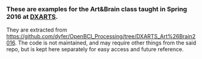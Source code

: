### These are examples for the Art&Brain class taught in Spring 2016 at [DXARTS](https://dxarts.washington.edu/). ###
They are extracted from https://github.com/dyfer/OpenBCI_Processing/tree/DXARTS_Art%26Brain2016. The code is not maintained, and may require other things from the said repo, but is kept here separately for easy access and future reference.
